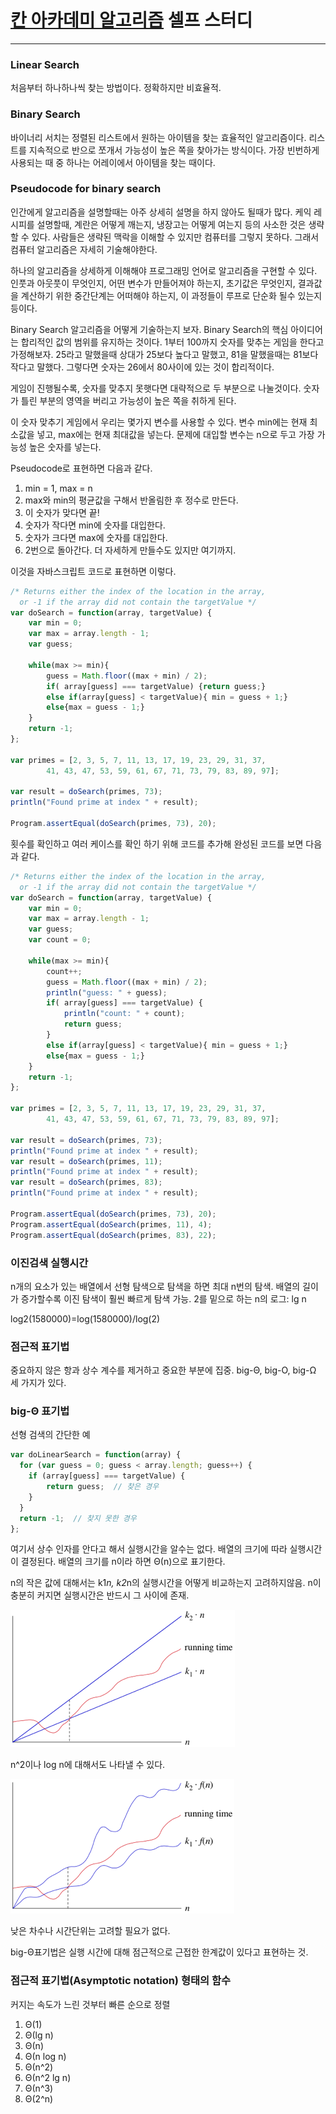 # [칸 아카데미 알고리즘](https://ko.khanacademy.org/computing/computer-science/algorithms) 셀프 스터디
---

### Linear Search
처음부터 하나하나씩 찾는 방법이다.
정확하지만 비효율적.

### Binary Search

바이너리 서치는 정렬된 리스트에서 원하는 아이템을 찾는 효율적인 알고리즘이다.
리스트를 지속적으로 반으로 쪼개서 가능성이 높은 쪽을 찾아가는 방식이다.
가장 빈번하게 사용되는 때 중 하나는 어레이에서 아이템을 찾는 때이다.

### Pseudocode for binary search

인간에게 알고리즘을 설명할때는 아주 상세히 설명을 하지 않아도 될때가 많다.
케익 레시피를 설명할때, 계란은 어떻게 깨는지, 냉장고는 어떻게 여는지 등의 사소한 것은 생략할 수 있다.
사람들은 생략된 맥락을 이해할 수 있지만 컴퓨터를 그렇지 못하다. 그래서 컴퓨터 알고리즘은 자세히 기술해야한다.

하나의 알고리즘을 상세하게 이해해야 프로그래밍 언어로 알고리즘을 구현할 수 있다.
인풋과 아웃풋이 무엇인지, 어떤 변수가 만들어져야 하는지, 초기값은 무엇인지,
결과값을 계산하기 위한 중간단계는 어떠해야 하는지, 이 과정들이 루프로 단순화 될수 있는지 등이다.

Binary Search 알고리즘을 어떻게 기술하는지 보자.
Binary Search의 핵심 아이디어는 합리적인 값의 범위를 유지하는 것이다.
1부터 100까지 숫자를 맞추는 게임을 한다고 가정해보자.
25라고 말했을때 상대가 25보다 높다고 말했고, 81을 말했을때는 81보다 작다고 말했다.
그렇다면 숫자는 26에서 80사이에 있는 것이 합리적이다.

게임이 진행될수록, 숫자를 맞추지 못햇다면 대략적으로 두 부분으로 나눌것이다.
숫자가 틀린 부분의 영역을 버리고 가능성이 높은 쪽을 취하게 된다.

이 숫자 맞추기 게임에서 우리는 몇가지 변수를 사용할 수 있다.
변수 min에는 현재 최소값을 넣고, max에는 현재 최대값을 넣는다.
문제에 대입할 변수는 n으로 두고 가장 가능성 높은 숫자를 넣는다.

Pseudocode로 표현하면 다음과 같다.
1. min = 1, max = n
2. max와 min의 평균값을 구해서 반올림한 후 정수로 만든다.
3. 이 숫자가 맞다면 끝!
4. 숫자가 작다면 min에 숫자를 대입한다.
5. 숫자가 크다면 max에 숫자를 대입한다.
6. 2번으로 돌아간다.
더 자세하게 만들수도 있지만 여기까지.

이것을 자바스크립트 코드로 표현하면 이렇다.

```javascript
/* Returns either the index of the location in the array,
  or -1 if the array did not contain the targetValue */
var doSearch = function(array, targetValue) {
	var min = 0;
	var max = array.length - 1;
    var guess;
    
    while(max >= min){
        guess = Math.floor((max + min) / 2);
        if( array[guess] === targetValue) {return guess;}
        else if(array[guess] < targetValue){ min = guess + 1;}
        else{max = guess - 1;}
    }
    return -1;
};

var primes = [2, 3, 5, 7, 11, 13, 17, 19, 23, 29, 31, 37, 
		41, 43, 47, 53, 59, 61, 67, 71, 73, 79, 83, 89, 97];

var result = doSearch(primes, 73);
println("Found prime at index " + result);

Program.assertEqual(doSearch(primes, 73), 20);
```

횟수를 확인하고 여러 케이스를 확인 하기 위해 코드를 추가해 완성된 코드를 보면 다음과 같다.

```javascript
/* Returns either the index of the location in the array,
  or -1 if the array did not contain the targetValue */
var doSearch = function(array, targetValue) {
	var min = 0;
	var max = array.length - 1;
    var guess;
    var count = 0;
    
    while(max >= min){
        count++;
        guess = Math.floor((max + min) / 2);
        println("guess: " + guess);
        if( array[guess] === targetValue) {
            println("count: " + count);
            return guess;
        }
        else if(array[guess] < targetValue){ min = guess + 1;}
        else{max = guess - 1;}
    }
    return -1;
};

var primes = [2, 3, 5, 7, 11, 13, 17, 19, 23, 29, 31, 37, 
		41, 43, 47, 53, 59, 61, 67, 71, 73, 79, 83, 89, 97];

var result = doSearch(primes, 73);
println("Found prime at index " + result);
var result = doSearch(primes, 11);
println("Found prime at index " + result);
var result = doSearch(primes, 83);
println("Found prime at index " + result);

Program.assertEqual(doSearch(primes, 73), 20);
Program.assertEqual(doSearch(primes, 11), 4);
Program.assertEqual(doSearch(primes, 83), 22);
```

### 이진검색 실행시간
n개의 요소가 있는 배열에서 선형 탐색으로 탐색을 하면 최대 n번의 탐색.
배열의 길이가 증가할수록 이진 탐색이 훨씬 빠르게 탐색 가능.
2를 밑으로 하는 n의 로그: lg n

log2(1580000)=log(1580000)/log(2)

### 점근적 표기법
중요하지 않은 항과 상수 계수를 제거하고 중요한 부분에 집중.
big-Θ, big-O, big-Ω 세 가지가 있다.

### big-Θ 표기법
선형 검색의 간단한 예

```javascript
var doLinearSearch = function(array) {
  for (var guess = 0; guess < array.length; guess++) {
    if (array[guess] === targetValue) { 
        return guess;  // 찾은 경우
    }
  }
  return -1;  // 찾지 못한 경우
};
```
여기서 상수 인자를 안다고 해서 실행시간을 알수는 없다.
배열의 크기에 따라 실행시간이 결정된다.
배열의 크기를 n이라 하면 Θ(n)으로 표기한다.

n의 작은 값에 대해서는 k1*n, k2*n의 실행시간을 어떻게 비교하는지 고려하지않음.
n이 충분히 커지면 실행시간은 반드시 그 사이에 존재.

![](./theta_n.png)

n^2이나 log n에 대해서도 나타낼 수 있다.

![](./theta_fn.png)

낮은 차수나 시간단위는 고려할 필요가 없다.

big-Θ표기법은 실행 시간에 대해 점근적으로 근접한 한계값이 있다고 표현하는 것.

### 점근적 표기법(Asymptotic notation) 형태의 함수

커지는 속도가 느린 것부터 빠른 순으로 정렬

1. Θ(1)
2. Θ(lg n)
3. Θ(n)
4. Θ(n log n)
5. Θ(n^2)
6. Θ(n^2 lg n)
7. Θ(n^3)
8. Θ(2^n)

